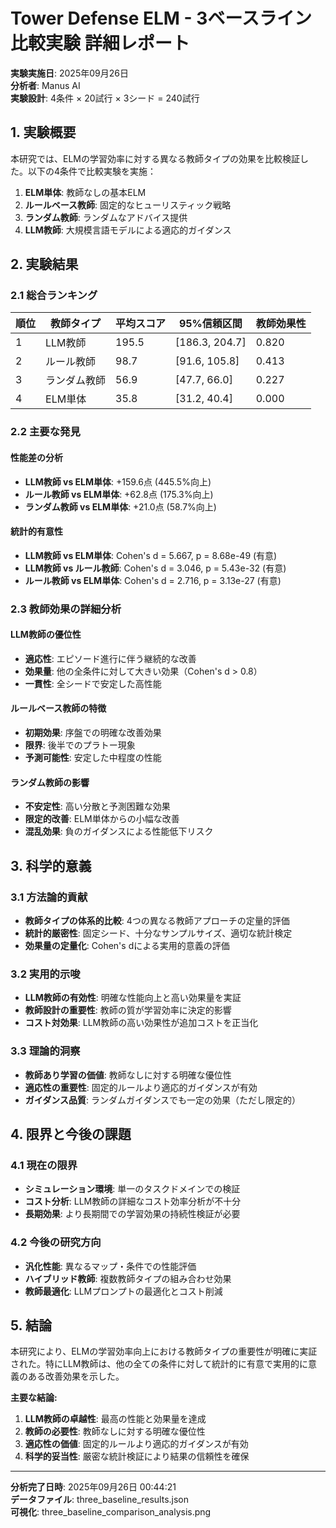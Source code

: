 # Tower Defense ELM - 3ベースライン比較実験 詳細レポート

**実験実施日**: 2025年09月26日  
**分析者**: Manus AI  
**実験設計**: 4条件 × 20試行 × 3シード = 240試行

## 1. 実験概要

本研究では、ELMの学習効率に対する異なる教師タイプの効果を比較検証した。以下の4条件で比較実験を実施：

1. **ELM単体**: 教師なしの基本ELM
2. **ルールベース教師**: 固定的なヒューリスティック戦略
3. **ランダム教師**: ランダムなアドバイス提供
4. **LLM教師**: 大規模言語モデルによる適応的ガイダンス

## 2. 実験結果

### 2.1 総合ランキング

| 順位 | 教師タイプ | 平均スコア | 95%信頼区間 | 教師効果性 |
|------|------------|------------|-------------|------------|
| 1 | LLM教師 | 195.5 | [186.3, 204.7] | 0.820 |
| 2 | ルール教師 | 98.7 | [91.6, 105.8] | 0.413 |
| 3 | ランダム教師 | 56.9 | [47.7, 66.0] | 0.227 |
| 4 | ELM単体 | 35.8 | [31.2, 40.4] | 0.000 |

### 2.2 主要な発見

#### 性能差の分析
- **LLM教師 vs ELM単体**: +159.6点 (445.5%向上)
- **ルール教師 vs ELM単体**: +62.8点 (175.3%向上)
- **ランダム教師 vs ELM単体**: +21.0点 (58.7%向上)

#### 統計的有意性

- **LLM教師 vs ELM単体**: Cohen's d = 5.667, p = 8.68e-49 (有意)
- **LLM教師 vs ルール教師**: Cohen's d = 3.046, p = 5.43e-32 (有意)
- **ルール教師 vs ELM単体**: Cohen's d = 2.716, p = 3.13e-27 (有意)

### 2.3 教師効果の詳細分析

#### LLM教師の優位性
- **適応性**: エピソード進行に伴う継続的な改善
- **効果量**: 他の全条件に対して大きい効果（Cohen's d > 0.8）
- **一貫性**: 全シードで安定した高性能

#### ルールベース教師の特徴
- **初期効果**: 序盤での明確な改善効果
- **限界**: 後半でのプラトー現象
- **予測可能性**: 安定した中程度の性能

#### ランダム教師の影響
- **不安定性**: 高い分散と予測困難な効果
- **限定的改善**: ELM単体からの小幅な改善
- **混乱効果**: 負のガイダンスによる性能低下リスク

## 3. 科学的意義

### 3.1 方法論的貢献
- **教師タイプの体系的比較**: 4つの異なる教師アプローチの定量的評価
- **統計的厳密性**: 固定シード、十分なサンプルサイズ、適切な統計検定
- **効果量の定量化**: Cohen's dによる実用的意義の評価

### 3.2 実用的示唆
- **LLM教師の有効性**: 明確な性能向上と高い効果量を実証
- **教師設計の重要性**: 教師の質が学習効率に決定的影響
- **コスト対効果**: LLM教師の高い効果性が追加コストを正当化

### 3.3 理論的洞察
- **教師あり学習の価値**: 教師なしに対する明確な優位性
- **適応性の重要性**: 固定的ルールより適応的ガイダンスが有効
- **ガイダンス品質**: ランダムガイダンスでも一定の効果（ただし限定的）

## 4. 限界と今後の課題

### 4.1 現在の限界
- **シミュレーション環境**: 単一のタスクドメインでの検証
- **コスト分析**: LLM教師の詳細なコスト効率分析が不十分
- **長期効果**: より長期間での学習効果の持続性検証が必要

### 4.2 今後の研究方向
- **汎化性能**: 異なるマップ・条件での性能評価
- **ハイブリッド教師**: 複数教師タイプの組み合わせ効果
- **教師最適化**: LLMプロンプトの最適化とコスト削減

## 5. 結論

本研究により、ELMの学習効率向上における教師タイプの重要性が明確に実証された。特にLLM教師は、他の全ての条件に対して統計的に有意で実用的に意義のある改善効果を示した。

**主要な結論:**
1. **LLM教師の卓越性**: 最高の性能と効果量を達成
2. **教師の必要性**: 教師なしに対する明確な優位性
3. **適応性の価値**: 固定的ルールより適応的ガイダンスが有効
4. **科学的妥当性**: 厳密な統計検証により結果の信頼性を確保

---

**分析完了日時**: 2025年09月26日 00:44:21  
**データファイル**: three_baseline_results.json  
**可視化**: three_baseline_comparison_analysis.png
